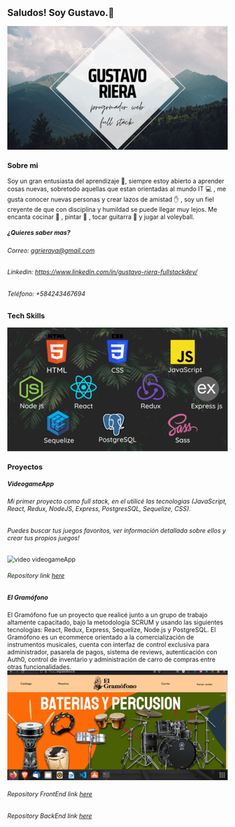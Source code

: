 ## Saludos! Soy Gustavo.👋 
![Imagen de presentacion](https://raw.githubusercontent.com/Gustavitory/Resources/master/port.jpg)

### Sobre mi
  Soy un gran entusiasta del aprendizaje :eyes:, siempre estoy abierto a aprender cosas nuevas, sobretodo aquellas que estan orientadas al mundo IT :computer: ,
  me gusta conocer nuevas personas y crear lazos de amistad :hand: , soy un fiel creyente de que con disciplina y humildad se puede llegar muy lejos.
  Me encanta cocinar :rice_cracker: , pintar 🎨 , tocar guitarra :guitar: y jugar al voleyball.
  ##### ¿Quieres saber mas?
  ###### Correo: ggrieraya@gmail.com
  ###### Linkedin: https://www.linkedin.com/in/gustavo-riera-fullstackdev/
  ###### Teléfono: +584243467694

### Tech Skills
![Imagen de skills](https://raw.githubusercontent.com/Gustavitory/Resources/master/skills.png)

### Proyectos

##### VideogameApp
###### Mi primer proyecto como full stack, en el utilicé las tecnologias (JavaScript, React, Redux, NodeJS, Express, PostgresSQL, Sequelize, CSS).
###### Puedes buscar tus juegos favoritos, ver información detallada sobre ellos y crear tus propios juegos!
![video videogameApp](https://raw.githubusercontent.com/Gustavitory/Resources/master/viadeogameApp.gif)
###### Repository link [here](https://github.com/Gustavitory/PI-Videogames-FT13)

##### El Gramófono
  El Gramófono fue un proyecto que realicé junto a un grupo de trabajo altamente capacitado, bajo la metodología SCRUM y usando las siguientes tecnologías: React, Redux, Express, Sequelize, Node.js y PostgreSQL.
  El Gramófono es un ecommerce orientado a la comercialización de instrumentos musicales, cuenta con interfaz de control exclusiva para administrador, pasarela de pagos, sistema de reviews, autenticación con Auth0, control de inventario y administración de carro de compras entre otras funcionalidades.
  ![El Gramofono](https://github.com/Gustavitory/Resources/blob/main/Captura%20de%20pantalla%20de%202021-10-13%2014-41-53.png)
  ###### Repository FrontEnd link [here](https://github.com/Gustavitory/PG-Henry-Ecommerce-Front)
  ###### Repository BackEnd link [here](https://github.com/Gustavitory/PG-Henry-Ecommerce-Back)
  

<!---
Gustavitory/Gustavitory is a ✨ special ✨ repository because its `README.md` (this file) appears on your GitHub profile.
You can click the Preview link to take a look at your changes.
--->
